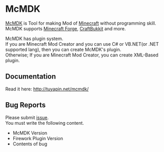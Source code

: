 McMDK
=====

[McMDK](http://tuyapin.net/mcmdk) is Tool for making Mod of [Minecraft](https://minecraft.net/) without programming skill.  
McMDK supports [Minecraft Forge](http://minecraftforge.net), [CraftBukkit](http://bukkit.org) and more.  

McMDK has plugin system.  
If you are Minecraft Mod Creator and you can use C# or VB.NET(or .NET supported lang), then you can create McMDK's plugin.  
Otherwise; If you are Minecraft Mod Creator, you can create XML-Based plugin.

## Documentation
Read it here: http://tuyapin.net/mcmdk/  


## Bug Reports
Please submit [issue](https://github.com/tuyapin/McMDK2).  
You must write the following content.

* McMDK Version
* Firework Plugin Version
* Contents of bug

 